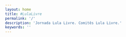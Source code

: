 ```yaml
---
layout: home
title: #LulaLivre 
permalink: '/'
description: 'Jornada Lula Livre. Comitês Lula Livre.'
keywords: ''
---
```

